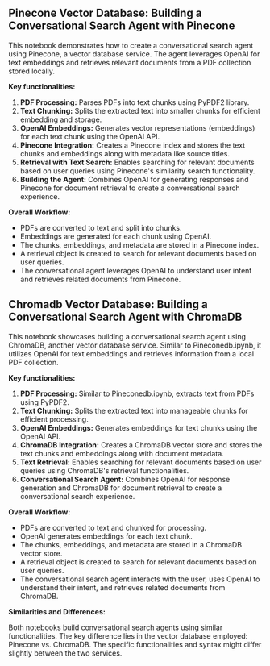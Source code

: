 ## Pinecone Vector Database: Building a Conversational Search Agent with Pinecone

This notebook demonstrates how to create a conversational search agent using Pinecone, a vector database service. The agent leverages OpenAI for text embeddings and retrieves relevant documents from a PDF collection stored locally.

**Key functionalities:**

1. **PDF Processing:** Parses PDFs into text chunks using PyPDF2 library.
2. **Text Chunking:** Splits the extracted text into smaller chunks for efficient embedding and storage.
3. **OpenAI Embeddings:** Generates vector representations (embeddings) for each text chunk using the OpenAI API.
4. **Pinecone Integration:** Creates a Pinecone index and stores the text chunks and embeddings along with metadata like source titles.
5. **Retrieval with Text Search:** Enables searching for relevant documents based on user queries using Pinecone's similarity search functionality.
6. **Building the Agent:** Combines OpenAI for generating responses and Pinecone for document retrieval to create a conversational search experience.

**Overall Workflow:**

* PDFs are converted to text and split into chunks.
* Embeddings are generated for each chunk using OpenAI.
* The chunks, embeddings, and metadata are stored in a Pinecone index.
* A retrieval object is created to search for relevant documents based on user queries.
* The conversational agent leverages OpenAI to understand user intent and retrieves related documents from Pinecone.

## Chromadb Vector Database: Building a Conversational Search Agent with ChromaDB

This notebook showcases building a conversational search agent using ChromaDB, another vector database service. Similar to Pineconedb.ipynb, it utilizes OpenAI for text embeddings and retrieves information from a local PDF collection.

**Key functionalities:**

1. **PDF Processing:** Similar to Pineconedb.ipynb, extracts text from PDFs using PyPDF2.
2. **Text Chunking:** Splits the extracted text into manageable chunks for efficient processing.
3. **OpenAI Embeddings:** Generates embeddings for text chunks using the OpenAI API.
4. **ChromaDB Integration:** Creates a ChromaDB vector store and stores the text chunks and embeddings along with document metadata.
5. **Text Retrieval:** Enables searching for relevant documents based on user queries using ChromaDB's retrieval functionalities.
6. **Conversational Search Agent:** Combines OpenAI for response generation and ChromaDB for document retrieval to create a conversational search experience.

**Overall Workflow:**

* PDFs are converted to text and chunked for processing.
* OpenAI generates embeddings for each text chunk.
* The chunks, embeddings, and metadata are stored in a ChromaDB vector store.
* A retrieval object is created to search for relevant documents based on user queries.
* The conversational search agent interacts with the user, uses OpenAI to understand their intent, and retrieves related documents from ChromaDB.

**Similarities and Differences:**

Both notebooks build conversational search agents using similar functionalities. The key difference lies in the vector database employed: Pinecone vs. ChromaDB. The specific functionalities and syntax might differ slightly between the two services.

